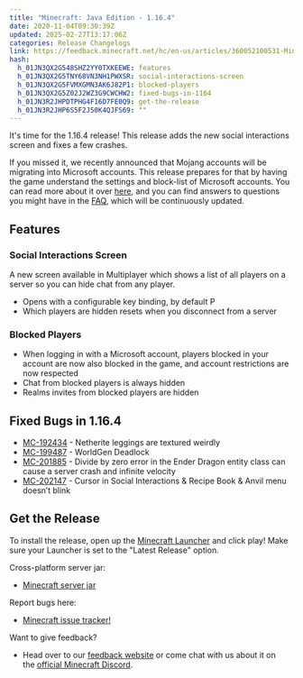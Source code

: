 ```yaml
---
title: "Minecraft: Java Edition - 1.16.4"
date: 2020-11-04T09:30:39Z
updated: 2025-02-27T13:17:06Z
categories: Release Changelogs
link: https://feedback.minecraft.net/hc/en-us/articles/360052100531-Minecraft-Java-Edition-1-16-4
hash:
  h_01JN3QX2G548SHZ2YY0TXKEEWE: features
  h_01JN3QX2G5TNY68VN3NH1PWXSR: social-interactions-screen
  h_01JN3QX2G5FVMXGMN3AK6J82P1: blocked-players
  h_01JN3QX2G5Z02J2WZ3G9CWCHW2: fixed-bugs-in-1164
  h_01JN3R2JHPDTPHG4F16D7FE0Q9: get-the-release
  h_01JN3R2JHP6S5F2J50K4QJFS69: ""
---
```


It's time for the 1.16.4 release! This release adds the new social interactions screen and fixes a few crashes.

If you missed it, we recently announced that Mojang accounts will be migrating into Microsoft accounts. This release prepares for that by having the game understand the settings and block-list of Microsoft accounts. You can read more about it over [here](https://author-minecraftnet-prd02.adobecqms.net/article/java-edition-moving-house.html), and you can find answers to questions you might have in the [FAQ](https://help.minecraft.net/hc/en-us/articles/360050865492), which will be continuously updated.

## Features

### Social Interactions Screen

A new screen available in Multiplayer which shows a list of all players on a server so you can hide chat from any player.

- Opens with a configurable key binding, by default P
- Which players are hidden resets when you disconnect from a server

### Blocked Players

- When logging in with a Microsoft account, players blocked in your account are now also blocked in the game, and account restrictions are now respected
- Chat from blocked players is always hidden
- Realms invites from blocked players are hidden

## Fixed Bugs in 1.16.4

- [MC-192434](https://bugs.mojang.com/browse/MC-192434) - Netherite leggings are textured weirdly
- [MC-199487](https://bugs.mojang.com/browse/MC-199487) - WorldGen Deadlock
- [MC-201885](https://bugs.mojang.com/browse/MC-201885) - Divide by zero error in the Ender Dragon entity class can cause a server crash and infinite velocity
- [MC-202147](https://bugs.mojang.com/browse/MC-202147) - Cursor in Social Interactions & Recipe Book & Anvil menu doesn’t blink

## Get the Release

​To install the release, open up the [Minecraft Launcher](https://www.minecraft.net/download) and click play! Make sure your Launcher is set to the "Latest Release" option.

Cross-platform server jar:

- [Minecraft server jar](https://launcher.mojang.com/v1/objects/35139deedbd5182953cf1caa23835da59ca3d7cd/server.jar)

Report bugs here:

- [Minecraft issue tracker!](https://bugs.mojang.com/projects/MC/summary)

Want to give feedback?

- Head over to our [feedback website](https://feedback.minecraft.net/) or come chat with us about it on the [official Minecraft Discord](https://discord.gg/Minecraft).

 

##
